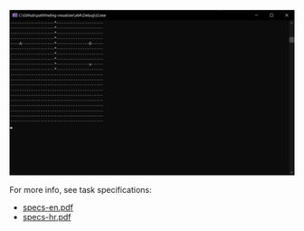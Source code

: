 ![App preview](/preview-images/1.png)

For more info, see task specifications:

- [specs-en.pdf](specs-en.pdf)
- [specs-hr.pdf](specs-hr.pdf)
